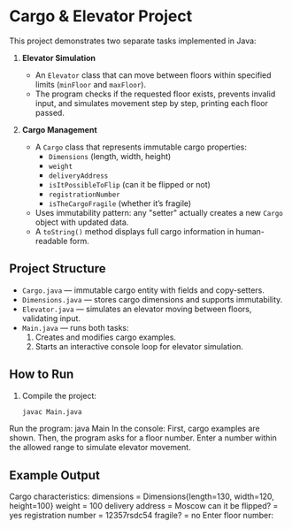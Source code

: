 # Cargo & Elevator Project

This project demonstrates two separate tasks implemented in Java:

1. **Elevator Simulation**  
   - An `Elevator` class that can move between floors within specified limits (`minFloor` and `maxFloor`).  
   - The program checks if the requested floor exists, prevents invalid input, and simulates movement step by step, printing each floor passed.

2. **Cargo Management**  
   - A `Cargo` class that represents immutable cargo properties:  
     - `Dimensions` (length, width, height)  
     - `weight`  
     - `deliveryAddress`  
     - `isItPossibleToFlip` (can it be flipped or not)  
     - `registrationNumber`  
     - `isTheCargoFragile` (whether it’s fragile)  
   - Uses immutability pattern: any "setter" actually creates a new `Cargo` object with updated data.  
   - A `toString()` method displays full cargo information in human-readable form.  

## Project Structure

- `Cargo.java` — immutable cargo entity with fields and copy-setters.  
- `Dimensions.java` — stores cargo dimensions and supports immutability.  
- `Elevator.java` — simulates an elevator moving between floors, validating input.  
- `Main.java` — runs both tasks:  
  1. Creates and modifies cargo examples.  
  2. Starts an interactive console loop for elevator simulation.  

## How to Run

1. Compile the project:
   ```bash
   javac Main.java
Run the program:
java Main
In the console:
First, cargo examples are shown.
Then, the program asks for a floor number. Enter a number within the allowed range to simulate elevator movement.

## Example Output

Cargo characteristics:
dimensions = Dimensions{length=130, width=120, height=100}
weight = 100
delivery address = Moscow
can it be flipped? = yes
registration number = 12357rsdc54
fragile? = no
Enter floor number:



